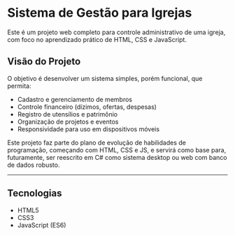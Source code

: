 # Sistema de Gestão para Igrejas

Este é um projeto web completo para controle administrativo de uma igreja, com foco no aprendizado prático de HTML, CSS e JavaScript.

## Visão do Projeto

O objetivo é desenvolver um sistema simples, porém funcional, que permita:
- Cadastro e gerenciamento de membros
- Controle financeiro (dízimos, ofertas, despesas)
- Registro de utensílios e patrimônio
- Organização de projetos e eventos
- Responsividade para uso em dispositivos móveis

Este projeto faz parte do plano de evolução de habilidades de programação, começando com HTML, CSS e JS, e servirá como base para, futuramente, ser reescrito em C# como sistema desktop ou web com banco de dados robusto.

---

## Tecnologias

- HTML5
- CSS3
- JavaScript (ES6)
